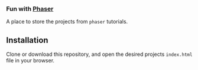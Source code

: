 ### Fun with [Phaser](https://phaser.io/)

A place to store the projects from `phaser` tutorials.

## Installation
Clone or download this repository, and open the desired projects `index.html` file in your browser. 

